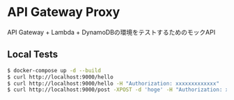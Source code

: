 # API Gateway Proxy

API Gateway + Lambda + DynamoDBの環境をテストするためのモックAPI

## Local Tests
```bash
$ docker-compose up -d --build
$ curl http://localhost:9000/hello
$ curl http://localhost:9000/hello -H "Authorization: xxxxxxxxxxxxx"
$ curl http://localhost:9000/post -XPOST -d 'hoge' -H "Authorization: xxxxxxxxxxxxx"
```
